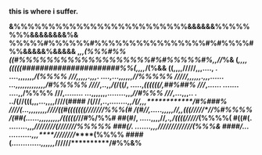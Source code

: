 <b> this is where i suffer. <b>

&%%%%%%%%%%%%%%%%%%%%%%%%%&&&&&&%%%%%%%%&&&&&&&&%&
%%%%%#%%%%%%#%%%%%%%%%%%%%%%%#%#%%%%#%%&&&&&%&&&&&
,*,,(%%%#%%((#%%%%%%%%%%%%%%%%%%%#%#%%%%%#%,,//*%&
(*,,,,***(((((######################%%(,,*,,*/(%&&
((**,,,,**/////**,,,...., . ....,,,,,,,*****/(%%%%
///******,,,,,.,,,.         ....,...,,,,,,*//%%%%%
/////,,,,,,.,,,......     ...,,,,,,,,,,,,,*/#%%%%%
////*,..,,*/(*/((/,      .....,*((((((/***,*##%##%
///*,......              .......     ....,,**/%%%%
///,........        ...,,,,,,,........,,,***//#%%%
///*,...,,,..    .  ../(//(((,,,...,,,,//**//(####
/(///,..,***........,,**/(/,,,*************/#%###%
////(*...,,,,,,,,**////((#(((((((//**/*//*//%%%(*#
/(#//*,.....,,,,,**//*,****,***(((/////*/**/%#%%%%
/(##(*......,,,******,***,,,,,**/(((((/***//#%/%%#
##(#/,  .....,,,,**//******,.,*/((((/////***(%%%%(
#((#(.   ........,,,***////////(///////******%%%%%
###(/.      .......,,,**/////////////********(%%%&
####/... ..........,,,****////////***********(%%%%
####(*.............,,,,,,***//////**********/#%%&%
